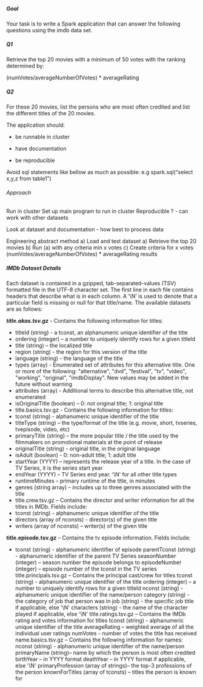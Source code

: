##### Goal

Your task is to write a Spark application that can answer the following questions using the imdb data set.


##### Q1
Retrieve the top 20 movies with a minimum of 50 votes with the ranking determined by:

(numVotes/averageNumberOfVotes) * averageRating

##### Q2
For these 20 movies, list the persons who are most often credited and list the
different titles of the 20 movies.

The application should:

* be runnable in cluster

* have documentation

* be reproducible

Avoid sql statements like bellow as much as possible: e.g spark.sql(“select x,y,z from table1”)

###### Approach

Run in cluster 
Set up main program to run in cluster
Reproducible ? - can work with other datasets

Look at dataset and documentation - how best to process data

Engineering
abstract
method
a) Load and test dataset 
a) Retrieve the top 20 movies
b) Run (a) with any  criteria min x votes
c) Create criteria for x votes (numVotes/averageNumberOfVotes) * averageRating
results


##### IMDb Dataset Details 
Each dataset is contained in a gzipped, tab-separated-values (TSV) formatted file in the UTF-8 character set. The first line in each file contains headers that describe what is in each column. A ‘\N’ is used to denote that a particular field is missing or null for that title/name. The available datasets are as follows: 

***title.akas.tsv.gz*** - Contains the following information for titles:

* titleId (string) - a tconst, an alphanumeric unique identifier of the title
* ordering (integer) – a number to uniquely identify rows for a given titleId
* title (string) – the localized title
* region (string) - the region for this version of the title
* language (string) - the language of the title
* types (array) - Enumerated set of attributes for this alternative title. One or more of the following: "alternative", "dvd", "festival", "tv", "video", "working", "original", "imdbDisplay". New values may be added in the future without warning
* attributes (array) - Additional terms to describe this alternative title, not enumerated
* isOriginalTitle (boolean) – 0: not original title; 1: original title
* title.basics.tsv.gz - Contains the following information for titles:
* tconst (string) - alphanumeric unique identifier of the title
* titleType (string) – the type/format of the title (e.g. movie, short, tvseries, tvepisode, video, etc)
* primaryTitle (string) – the more popular title / the title used by the filmmakers on promotional materials at the point of release
* originalTitle (string) - original title, in the original language
* isAdult (boolean) - 0: non-adult title; 1: adult title
* startYear (YYYY) – represents the release year of a title. In the case of TV Series, it is the series start year
* endYear (YYYY) – TV Series end year. ‘\N’ for all other title types
* runtimeMinutes – primary runtime of the title, in minutes
* genres (string array) – includes up to three genres associated with the title
* title.crew.tsv.gz – Contains the director and writer information for all the titles in IMDb. Fields include:
* tconst (string) - alphanumeric unique identifier of the title
* directors (array of nconsts) - director(s) of the given title
* writers (array of nconsts) – writer(s) of the given title

**title.episode.tsv.gz** – Contains the tv episode information. Fields include:

* tconst (string) - alphanumeric identifier of episode
parentTconst (string) - alphanumeric identifier of the parent TV Series
seasonNumber (integer) – season number the episode belongs to
episodeNumber (integer) – episode number of the tconst in the TV series
title.principals.tsv.gz – Contains the principal cast/crew for titles
tconst (string) - alphanumeric unique identifier of the title
ordering (integer) – a number to uniquely identify rows for a given titleId
nconst (string) - alphanumeric unique identifier of the name/person
category (string) - the category of job that person was in
job (string) - the specific job title if applicable, else '\N'
characters (string) - the name of the character played if applicable, else '\N'
title.ratings.tsv.gz – Contains the IMDb rating and votes information for titles
tconst (string) - alphanumeric unique identifier of the title
averageRating – weighted average of all the individual user ratings
numVotes - number of votes the title has received
name.basics.tsv.gz – Contains the following information for names:
nconst (string) - alphanumeric unique identifier of the name/person
primaryName (string)– name by which the person is most often credited
birthYear – in YYYY format
deathYear – in YYYY format if applicable, else '\N'
primaryProfession (array of strings)– the top-3 professions of the person
knownForTitles (array of tconsts) – titles the person is known for
